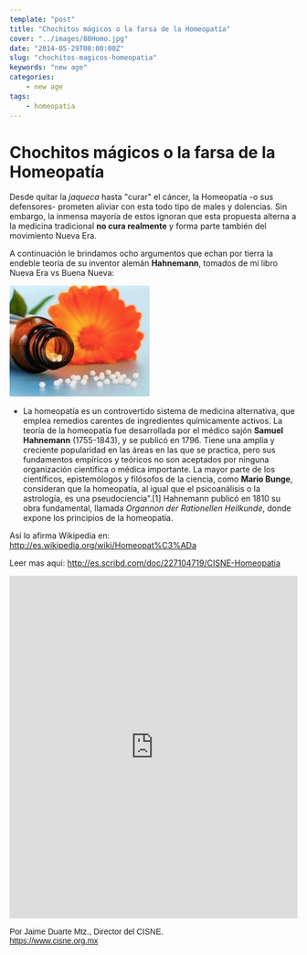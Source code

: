 ```yaml
---
template: "post"
title: "Chochitos mágicos o la farsa de la Homeopatía"
cover: "../images/88Homo.jpg"
date: "2014-05-29T08:00:00Z"
slug: "chochitos-magicos-homeopatia"
keywords: "new age"
categories: 
    - new age
tags: 
    - homeopatia
---
```


# Chochitos mágicos o la farsa de la Homeopatía
Desde quitar la *jaqueca* hasta "curar" el cáncer, la Homeopatía -o sus defensores- prometen aliviar con esta todo tipo de males y dolencias. Sin embargo, la inmensa mayoría de estos ignoran que esta propuesta alterna a la medicina tradicional **no cura realmente** y forma parte también del movimiento Nueva Era.

A continuación le brindamos ocho argumentos que echan por tierra la endeble teoría de su inventor alemán **Hahnemann**, tomados de mi libro Nueva Era vs Buena Nueva:

![Chochos](../images/88Homo.jpg)  

- La homeopatía es un controvertido sistema de medicina alternativa, que emplea remedios carentes de ingredientes químicamente activos. La teoría de la homeopatía fue desarrollada por el médico sajón **Samuel Hahnemann** (1755-1843), y se publicó en 1796. Tiene una amplia y creciente popularidad en las áreas en las que se practica, pero sus fundamentos empíricos y teóricos no son aceptados por ninguna organización científica o médica importante. La mayor parte de los científicos, epistemólogos y filósofos de la ciencia, como **Mario Bunge**, consideran que la homeopatía, al igual que el psicoanálisis o la astrología, es una pseudociencia”.[1] Hahnemann publicó en 1810 su obra fundamental, llamada *Organnon der Rationellen Heilkunde*, donde expone los principios de la homeopatía.

Así lo afirma Wikipedia en: <http://es.wikipedia.org/wiki/Homeopat%C3%ADa>

Leer mas aquí: <http://es.scribd.com/doc/227104719/CISNE-Homeopatia>

<iframe class="scribd_iframe_embed" title="CISNE_Homeopatía" src="https://www.scribd.com/embeds/227104719/content?start_page=1&view_mode=scroll&access_key=key-lybQHC3V8onBEwOcF8uQ" tabindex="0" data-auto-height="true" data-aspect-ratio="0.7080062794348508" scrolling="no" width="100%" height="600" frameborder="0"></iframe><p  style="   margin: 12px auto 6px auto;   font-family: Helvetica,Arial,Sans-serif;   font-style: normal;   font-variant: normal;   font-weight: normal;   font-size: 14px;   line-height: normal;   font-size-adjust: none;   font-stretch: normal;   -x-system-font: none;   display: block;"   ><a 

Por Jaime Duarte Mtz., Director del CISNE.  
<https://www.cisne.org.mx>  
